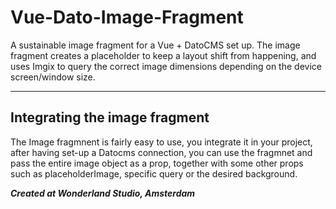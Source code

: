 # Vue-Dato-Image-Fragment

A sustainable image fragment for a Vue + DatoCMS set up. The image fragment creates a placeholder to keep a layout shift from happening, and uses Imgix to query the correct image dimensions depending on the device screen/window size.

---

## Integrating the image fragment

The Image fragmnent is fairly easy to use, you integrate it in your project, after having set-up a Datocms connection, you can use the fragmnet and pass the entire image object as a prop, together with some other props such as placeholderImage, specific query or the desired background.

_**Created at Wonderland Studio, Amsterdam**_
